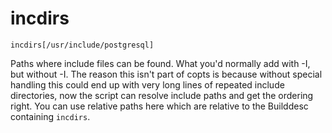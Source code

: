 # incdirs

    incdirs[/usr/include/postgresql]

Paths where include files can be found. What you'd normally add with -I, but
without -I. The reason this isn't part of copts is because without special
handling this could end up with very long lines of repeated include
directories, now the script can resolve include paths and get the ordering
right. You can use relative paths here which are relative to the Builddesc
containing `incdirs`.

